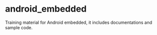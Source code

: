 # android_embedded
Training material for Android embedded, it includes documentations and sample code.
